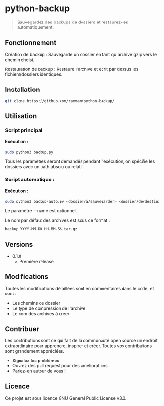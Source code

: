 # python-backup

> Sauvegardez des backups de dossiers et restaurez-les automatiquement.

## Fonctionnement

Création de backup : Sauvegarde un dossier en tant qu'archive gzip vers le chemin choisi.

Restauration de backup : Restaure l'archive et écrit par dessus les fichiers/dossiers identiques.

## Installation

```sh
git clone https://github.com/rammam/python-backup/
```

## Utilisation

### Script principal

#### Exécution :

```sh
sudo python3 backup.py
```
Tous les paramètres seront demandés pendant l'exécution, on spécifie les dossiers avec un path absolu ou relatif.

### Script automatique :

#### Exécution :

```sh
sudo python3 backup-auto.py <dossier/à/sauvegarder> <dossier/de/destination> [--name NomPersonnalisé]
```
Le paramètre --name est optionnel.

Le nom par défaut des archives est sous ce format :

```sh
backup_YYYY-MM-DD_HH-MM-SS.tar.gz
```

## Versions

* 0.1.0
    * Première release

## Modifications

Toutes les modifications détaillées sont en commentaires dans le code, et sont :

* Les chemins de dossier
* Le type de compression de l'archive
* Le nom des archives à créer

## Contribuer

Les contributions sont ce qui fait de la communauté open source un endroit extraordinaire pour apprendre, inspirer et créer. Toutes vos contributions sont grandement appréciées.

* Signalez les problèmes
* Ouvrez des pull request pour des améliorations
* Parlez-en autour de vous !

## Licence

Ce projet est sous licence GNU General Public License v3.0.
